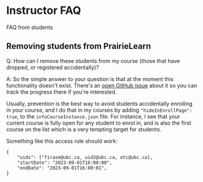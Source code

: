 # Instructor FAQ

FAQ from students

## Removing students from PrairieLearn

Q: How can I remove these students from my course (those that have dropped, or registered accidentally)?

A: So the simple answer to your question is that at the moment this functionality doesn't exist. There's an [open GitHub issue](https://github.com/PrairieLearn/PrairieLearn/issues/6039) about it so you can track the progress there if you're interested.

Usually, prevention is the best way to avoid students accidentally enrolling in your course, and I do that in my courses by adding `"hideInEnrollPage": true`, to the `infoCourseInstance.json` file.
For instance, I see that your current course is fully open for any student to enrol in, and is also the first course on the list which is a very tempting target for students.

Something like this access rule should work:

```
{
    "uids": ["firasm@ubc.ca, uid2@ubc.ca, etc@ubc.ca],
    "startDate": "2023-09-01T16:00:00",
    "endDate": "2023-09-01T16:00:01",
}
```